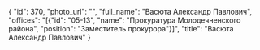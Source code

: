 {
    "id": 370,
    "photo_url": "",
    "full_name": "Васюта Александр Павлович",
    "offices": "[{\"id\": \"05-13\", \"name\": \"Прокуратура Молодечненского района\", \"position\": \"Заместитель прокурора\"}]",
    "title": "Васюта Александр Павлович"
}